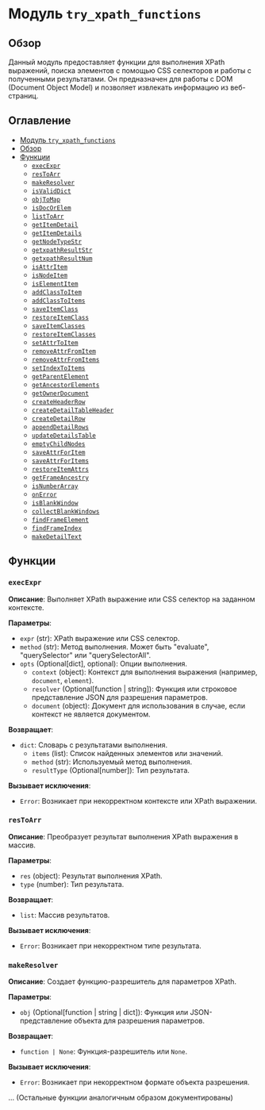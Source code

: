 # Модуль `try_xpath_functions`

## Обзор

Данный модуль предоставляет функции для выполнения XPath выражений, поиска элементов с помощью CSS селекторов и работы с полученными результатами. Он предназначен для работы с DOM (Document Object Model) и позволяет извлекать информацию из веб-страниц.

## Оглавление

- [Модуль `try_xpath_functions`](#модуль-try_xpath_functions)
- [Обзор](#обзор)
- [Функции](#функции)
    - [`execExpr`](#execexpr)
    - [`resToArr`](#resToArr)
    - [`makeResolver`](#makeresolver)
    - [`isValidDict`](#isvaliddict)
    - [`objToMap`](#objtomap)
    - [`isDocOrElem`](#isdocorelem)
    - [`listToArr`](#listtoarr)
    - [`getItemDetail`](#getitemdetail)
    - [`getItemDetails`](#getitemdetails)
    - [`getNodeTypeStr`](#getnodetypestr)
    - [`getxpathResultStr`](#getxpathresultstr)
    - [`getxpathResultNum`](#getxpathresultnum)
    - [`isAttrItem`](#isattritem)
    - [`isNodeItem`](#isnodeitem)
    - [`isElementItem`](#iselementitem)
    - [`addClassToItem`](#addclasstoitem)
    - [`addClassToItems`](#addclasstoitems)
    - [`saveItemClass`](#saveitemclass)
    - [`restoreItemClass`](#restoreitemclass)
    - [`saveItemClasses`](#saveitemclasses)
    - [`restoreItemClasses`](#restoreitemclasses)
    - [`setAttrToItem`](#setattrtoitem)
    - [`removeAttrFromItem`](#removeattrfromitem)
    - [`removeAttrFromItems`](#removeattrfromitems)
    - [`setIndexToItems`](#setindextoitems)
    - [`getParentElement`](#getparentelement)
    - [`getAncestorElements`](#getancestorlements)
    - [`getOwnerDocument`](#getownerdocument)
    - [`createHeaderRow`](#createheaderrow)
    - [`createDetailTableHeader`](#createdetailtableheader)
    - [`createDetailRow`](#createdetailrow)
    - [`appendDetailRows`](#appenddetailrows)
    - [`updateDetailsTable`](#updatedetailstable)
    - [`emptyChildNodes`](#emptychildnodes)
    - [`saveAttrForItem`](#saveattrforitem)
    - [`saveAttrForItems`](#saveattrforitems)
    - [`restoreItemAttrs`](#restoreitemattrs)
    - [`getFrameAncestry`](#getframeancestry)
    - [`isNumberArray`](#isnumberarray)
    - [`onError`](#onerror)
    - [`isBlankWindow`](#isblankwindow)
    - [`collectBlankWindows`](#collectblankwindows)
    - [`findFrameElement`](#findframeelement)
    - [`findFrameIndex`](#findframeindex)
    - [`makeDetailText`](#makedetailtext)


## Функции

### `execExpr`

**Описание**: Выполняет XPath выражение или CSS селектор на заданном контексте.

**Параметры**:
- `expr` (str): XPath выражение или CSS селектор.
- `method` (str): Метод выполнения. Может быть "evaluate", "querySelector" или "querySelectorAll".
- `opts` (Optional[dict], optional): Опции выполнения.
    - `context` (object): Контекст для выполнения выражения (например, `document`, `element`).
    - `resolver` (Optional[function | string]): Функция или строковое представление JSON для разрешения параметров.
    - `document` (object): Документ для использования в случае, если контекст не является документом.


**Возвращает**:
- `dict`: Словарь с результатами выполнения.
    - `items` (list): Список найденных элементов или значений.
    - `method` (str): Используемый метод выполнения.
    - `resultType` (Optional[number]): Тип результата.


**Вызывает исключения**:
- `Error`: Возникает при некорректном контексте или XPath выражении.


### `resToArr`

**Описание**: Преобразует результат выполнения XPath выражения в массив.

**Параметры**:
- `res` (object): Результат выполнения XPath.
- `type` (number): Тип результата.


**Возвращает**:
- `list`: Массив результатов.

**Вызывает исключения**:
- `Error`: Возникает при некорректном типе результата.


### `makeResolver`

**Описание**: Создает функцию-разрешитель для параметров XPath.

**Параметры**:
- `obj` (Optional[function | string | dict]): Функция или JSON-представление объекта для разрешения параметров.


**Возвращает**:
- `function | None`: Функция-разрешитель или `None`.


**Вызывает исключения**:
- `Error`: Возникает при некорректном формате объекта разрешения.


... (Остальные функции аналогичным образом документированы)